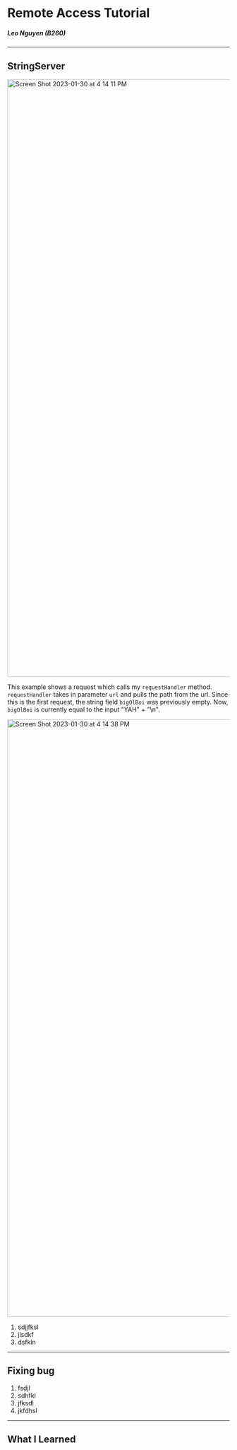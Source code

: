 # Remote Access Tutorial
##### Leo Nguyen (B260)
---
## StringServer

<img width="1352" alt="Screen Shot 2023-01-30 at 4 14 11 PM" src="https://user-images.githubusercontent.com/122495687/215628063-0da19c13-c639-4021-834c-384aff188d1e.png">

This example shows a request which calls my `requestHandler` method. `requestHandler` takes in parameter `url` and pulls the path from the url. Since this is the first request, the string field `bigOlBoi` was previously empty. Now, `bigOlBoi` is currently equal to the input "YAH" + "\n".

<img width="1352" alt="Screen Shot 2023-01-30 at 4 14 38 PM" src="https://user-images.githubusercontent.com/122495687/215628041-b81d4b30-4306-41ab-9b65-c2b56d0146d2.png">

1. sdjjfksl
2. jlsdkf
3. dsfkln

---

## Fixing bug

1. fsdjl
2. sdhfkl
3. jfksdl
4. jkfdhsl

---

## What I Learned

